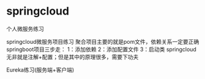 # springcloud
个人微服务练习

springcloud微服务项目练习
聚合项目主要的就是pom文件，依赖关系一定要正确
springboot项目三步走：
    1：添加依赖
    2：添加配置文件
    3：启动类
springcloud无非就是注解+配置；但是其中的原理很多，需要下功夫

Eureka练习(服务端+客户端)

